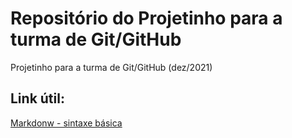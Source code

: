 # Repositório do Projetinho para a turma de Git/GitHub
Projetinho para a turma de Git/GitHub (dez/2021)

## Link útil:
[Markdonw - sintaxe básica](https://www.markdownguide.org/basic-syntax/)
